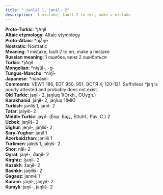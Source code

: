 ```yaml
---
title: " janlɨš 1, janɨl- 2"
description:  1 mistake, fault 2 to err, make a mistake
---
```


<strong>Proto-Turkic</strong>:  *jAŋɨl<br>
<strong>Altaic etymology</strong>:  Altaic etymology<br>
<strong> Proto-Altaic</strong>:  *ni̯ắŋe<br>
<strong>Nostratic</strong>:  Nostratic<br>
<strong>Meaning</strong>:  1 mistake, fault 2 to err, make a mistake<br>
<strong>Russian meaning</strong>:  1 ошибка, вина 2 ошибаться<br>
<strong>Turkic</strong>:  *jAŋɨl<br>
<strong>Mongolian</strong>:  *niɣül-, -g-<br>
<strong>Tungus-Manchu</strong>:  *niŋī-<br>
<strong>Japanese</strong>:  *nǝ́nǝ́sír-<br>
<strong>Comments</strong>:  VEWT 186, EDT 950, 951, ЭСТЯ 4, 120-121. Suffixless *jaŋ is poorly attested and probably does not exist.<br>
<strong>Old Turkic</strong>:  jaŋɨl- 2, jaŋluq 1(Orkh., OUygh.)<br>
<strong>Karakhanid</strong>:  jaŋɨl- 2, jaŋluq 1(MK)<br>
<strong>Turkish</strong>:  janlɨš 1, janɨl- 2<br>
<strong>Tatar</strong>:  jalɣɨš- 2<br>
<strong>Middle Turkic</strong>:  jaɣɨl- (Бор. Бад., Ettuhf., Pav. C.) 2<br>
<strong>Uzbek</strong>:  jaŋliš- 2<br>
<strong>Uighur</strong>:  jeŋil-, jaŋliš- 2<br>
<strong>Sary-Yughur</strong>:  jaŋɨl 1<br>
<strong>Azerbaidzhan</strong>:  janlɨš 1<br>
<strong>Turkmen</strong>:  jalŋɨš 1, jalŋɨš- 2<br>
<strong>Shor</strong>:  nāl- 2<br>
<strong>Oyrat</strong>:  jaŋɨl-, d́aŋɨl- 2<br>
<strong>Kirghiz</strong>:  ǯaŋɨl- 2<br>
<strong>Kazakh</strong>:  žaŋɨl- 2<br>
<strong>Bashkir</strong>:  jaŋɨlɨš- 2<br>
<strong>Gagauz</strong>:  jannɨš 1<br>
<strong>Karaim</strong>:  jaŋɨl-, jaŋɣɨl- 2<br>
<strong>Kumyk</strong>:  jaŋɨl-, jaŋlɨš- 2<br>


